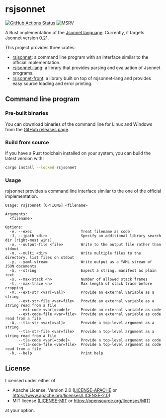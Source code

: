 # rsjsonnet

[![GitHub Actions Status](https://github.com/eduardosm/rsjsonnet/workflows/CI/badge.svg)](https://github.com/eduardosm/rsjsonnet/actions)
![MSRV](https://img.shields.io/badge/rustc-1.74+-lightgray.svg)

A Rust implementation of the [Jsonnet language](https://jsonnet.org/).
Currently, it targets Jsonnet version 0.21.

This project provides three crates:

* [rsjsonnet](rsjsonnet/README.md): a command line program with an
  interface similar to the official implementation.
* [rsjsonnet-lang](rsjsonnet-lang/README.md): a library that provides
  parsing and evaluation of Jsonnet programs.
* [rsjsonnet-front](rsjsonnet-front/README.md): a library built on top of
  rsjsonnet-lang and provides easy source loading and error printing.

## Command line program

### Pre-built binaries

You can download binaries of the command line for Linux and Windows from the
[GitHub releases page](https://github.com/eduardosm/rsjsonnet/releases).

### Build from source

If you have a Rust toolchain installed on your system, you can build the
latest version with:

```sh
cargo install --locked rsjsonnet
```

### Usage

rsjsonnet provides a command line interface similar to the one of the official
implementation.

```text
Usage: rsjsonnet [OPTIONS] <filename>

Arguments:
  <filename>

Options:
  -e, --exec                      Treat filename as code
  -J, --jpath <dir>               Specify an additional library search dir (right-most wins)
  -o, --output-file <file>        Write to the output file rather than stdout
  -m, --multi <dir>               Write multiple files to the directory, list files on stdout
  -y, --yaml-stream               Write output as a YAML stream of JSON documents
  -S, --string                    Expect a string, manifest as plain text
  -s, --max-stack <n>             Number of allowed stack frames
  -t, --max-trace <n>             Max length of stack trace before cropping
  -V, --ext-str <var[=val]>       Provide an external variable as a string
      --ext-str-file <var=file>   Provide an external variable as a string read from a file
      --ext-code <var[=code]>     Provide an external variable as code
      --ext-code-file <var=file>  Provide an external variable as code read from a file
  -A, --tla-str <var[=val]>       Provide a top-level argument as a string
      --tla-str-file <var=file>   Provide a top-level argument as a string read from a file
      --tla-code <var[=code]>     Provide a top-level argument as code
      --tla-code-file <var=file>  Provide a top-level argument as code read from a file
  -h, --help                      Print help
```

## License

Licensed under either of

* Apache License, Version 2.0 ([LICENSE-APACHE](LICENSE-APACHE) or
  <https://www.apache.org/licenses/LICENSE-2.0>)
* MIT license ([LICENSE-MIT](LICENSE-MIT) or
  <https://opensource.org/licenses/MIT>)

at your option.
